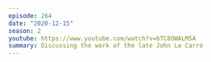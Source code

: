 ```yaml
---
episode: 264
date: "2020-12-15"
season: 2
youtube: https://www.youtube.com/watch?v=bTC8OWALM5A
summary: Discussing the work of the late John Le Carré
---
```


